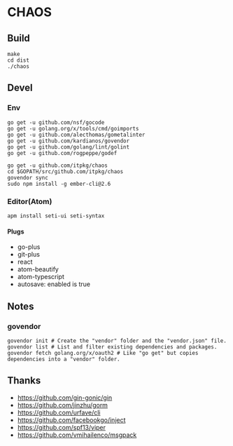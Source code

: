 # CHAOS

## Build

```
make
cd dist
./chaos
```

## Devel

### Env

```
go get -u github.com/nsf/gocode
go get -u golang.org/x/tools/cmd/goimports
go get -u github.com/alecthomas/gometalinter
go get -u github.com/kardianos/govendor
go get -u github.com/golang/lint/golint
go get -u github.com/rogpeppe/godef

go get -u github.com/itpkg/chaos
cd $GOPATH/src/github.com/itpkg/chaos
govendor sync
sudo npm install -g ember-cli@2.6
```

### Editor(Atom)

```
apm install seti-ui seti-syntax
```

#### Plugs

- go-plus
- git-plus
- react
- atom-beautify
- atom-typescript
- autosave: enabled is true

## Notes

### govendor

```
govendor init # Create the "vendor" folder and the "vendor.json" file.
govendor list # List and filter existing dependencies and packages.
govendor fetch golang.org/x/oauth2 # Like "go get" but copies dependencies into a "vendor" folder.
```

## Thanks

- <https://github.com/gin-gonic/gin>
- <https://github.com/jinzhu/gorm>
- <https://github.com/urfave/cli>
- <https://github.com/facebookgo/inject>
- <https://github.com/spf13/viper>
- <https://github.com/vmihailenco/msgpack>
